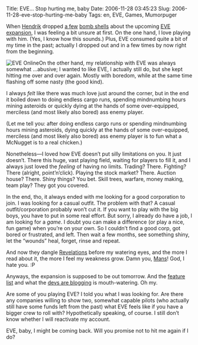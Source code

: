 Title: EVE... Stop hurting me, baby
Date: 2006-11-28 03:45:23
Slug: 2006-11-28-eve-stop-hurting-me-baby
Tags: en, EVE, Games, Mumorpuger


When [Hendrik][1] dropped [a few][2] [bomb shells][3] about the upcoming [EVE
expansion][4], I was feeling a bit unsure at first. On the one hand, I love
playing with him. (Yes, I know how this sounds.) Plus, EVE consumed quite a
bit of my time in the past; actually I dropped out and in a few times by now
right from the beginning.

![EVE Online][5]On the other hand, my relationship with EVE was always
somewhat …abusive; I wanted to like EVE, I actually still do, but she kept
hitting me over and over again. Mostly with boredom, while at the same time
flashing off some nasty (the good kind).

I always _felt_ like there was much love just around the corner, but in the
end it boiled down to doing endless cargo runs, spending mindnumbing hours
mining asteroids or quickly dying at the hands of some over-equipped,
merciless (and most likely also bored) ass enemy player.

(Let me tell you: after doing endless cargo runs or spending mindnumbing hours
mining asteroids, dying quickly at the hands of some over-equipped, merciless
(and most likely also bored) ass enemy player is to fun what a McNugget is to
a real chicken.)

Nonetheless—I loved how EVE doesn’t put silly limitations on you. It just
doesn’t. There this huge, vast playing field, waiting for players to fill it,
and I always just loved the _feeling_ of having no limits. Trading? There.
Fighting? There (alright, point’n’click). Playing the stock market? There.
Auction house? There. Shiny things? You bet. Skill trees, warfare, money
making, team play? They got you covered.

In the end, tho, it always ended with me looking for a good corporation to
join. I was looking for a casual outfit. The problem with that? A casual
outfit/corporation probably won’t cut it. If you want to play with the big
boys, you have to put in some real effort. But sorry, I already do have a job,
I am looking for a _game_. I doubt you can make a difference (or play a nice,
fun game) when you’re on your own. So I couldn’t find a good corp, got bored
or frustrated, and left. Then wait a few months, see something shiny, let the
“wounds” heal, forget, rinse and repeat.

And now they dangle [Revelations][6] before my watering eyes, and the more I
read about it, the more I feel my weakness grow. Damn you, [Mans][1]! God, I
hate you. :P

Anyways, the expansion is supposed to be out tomorrow. And the [feature
list][6] and what the [devs are blogging][7] is mouth-watering. Oh my.

Are some of you playing EVE? I told you what I was looking for. Are there any
companies willing to show two, somewhat capable pilots (who actually still
have some funds left from the past) what EVE feels like if you have a bigger
crew to roll with? Hypothetically speaking, of course. I still don’t know
whether I will reactivate my account.

EVE, baby, I might be coming back. Will you promise not to hit me again if I
do?

   [1]: http://www.mornography.de
   [2]: http://myeve.eve-online.com/devblog.asp?a=blog&bid=403
   [3]: http://myeve.eve-online.com/ingameboard.asp?a=topic&threadID=430673
   [4]: http://www.eve-online.com/news/newsOfEve.asp?newsID=380
   [5]: http://carlo.zottmann.org/wp-content/uploads/2006/11/160x600_01.jpg
   [6]: http://www.eve-online.com/features/Revelations/
   [7]: http://myeve.eve-online.com/devblog.asp
